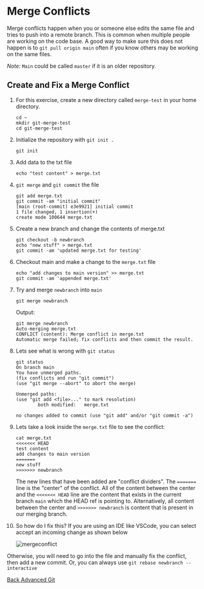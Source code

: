 # Merge Conflicts

Merge conflicts happen when you or someone else edits the same file and tries to push into a remote branch. This is common when multiple people are working on the code base. A good way to make sure this does not happen is to `git pull origin main` often if you know others may be working on the same files.

_Note:_ `Main` could be called `master` if it is an older repository.

## Create and Fix a Merge Conflict

1. For this exercise, create a new directory called `merge-test` in your home directory.

    ```shell
    cd ~
    mkdir git-merge-test
    cd git-merge-test
    ```

2. Initialize the repository with `git init .`

    ```shell
    git init
    ```

3. Add data to the txt file

    ```shell
    echo "test content" > merge.txt
    ```

4. `git merge` and `git commit` the file

    ```shell
    git add merge.txt
    git commit -am "initial commit"
    [main (root-commit) e3e9921] initial commit
    1 file changed, 1 insertion(+)
    create mode 100644 merge.txt
    ```

5. Create a new branch and change the contents of merge.txt

    ```shell
    git checkout -b newbranch
    echo "new stuff" > merge.txt
    git commit -am 'updated merge.txt for testing'
    ```

6. Checkout main and make a change to the `merge.txt` file

    ```shell
    echo "add changes to main version" >> merge.txt
    git commit -am 'appended merge.txt'
    ```

7. Try and merge `newbranch` into `main`

    ```shell
    git merge newbranch
    ```

    Output:

    ```shell
    git merge newbranch
    Auto-merging merge.txt
    CONFLICT (content): Merge conflict in merge.txt
    Automatic merge failed; fix conflicts and then commit the result.
    ```

8. Lets see what is wrong with `git status`

    ```shell
    git status
    On branch main
    You have unmerged paths.
    (fix conflicts and run "git commit")
    (use "git merge --abort" to abort the merge)

    Unmerged paths:
    (use "git add <file>..." to mark resolution)
            both modified:   merge.txt

    no changes added to commit (use "git add" and/or "git commit -a")
    ```

9. Lets take a look inside the `merge.txt` file to see the conflict:

    ```shell
    cat merge.txt
    <<<<<<< HEAD
    test content
    add changes to main version
    =======
    new stuff
    >>>>>>> newbranch
    ```

    The new lines that have been added are "conflict dividers". The `=======` line is the "center" of the conflict. All of the content between the center and the `<<<<<<< HEAD` line are the content that exists in the current branch `main` which the HEAD ref is pointing to. Alternatively, all content between the center and `>>>>>>> newbranch` is content that is present in our merging branch.

10. So how do I fix this? If you are using an IDE like VSCode, you can select accept an incoming change as shown below

    ![mergeconflict](../images/mergeconflict.png)

Otherwise, you will need to go into the file and manually fix the conflict, then add a new commit. Or, you can always use `git rebase newbranch --interactive`

[Back Advanced Git](02-advanced.md)
